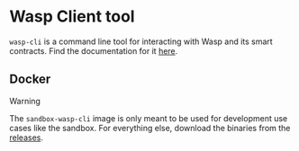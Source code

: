 # Wasp Client tool

`wasp-cli` is a command line tool for interacting with Wasp and its smart
contracts. Find the documentation for it [here](https://wiki.iota.org/wasp-cli/how-tos/wasp-cli/).

## Docker

> [!WARNING]  
> The `sandbox-wasp-cli` image is only meant to be used for development use cases like the sandbox. For everything else, download the binaries from the [releases](https://github.com/nnikolash/wasp-types-exported/releases).
